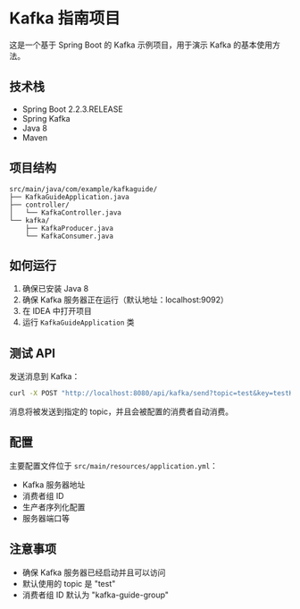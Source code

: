 # Kafka 指南项目

这是一个基于 Spring Boot 的 Kafka 示例项目，用于演示 Kafka 的基本使用方法。

## 技术栈

- Spring Boot 2.2.3.RELEASE
- Spring Kafka
- Java 8
- Maven

## 项目结构

```
src/main/java/com/example/kafkaguide/
├── KafkaGuideApplication.java
├── controller/
│   └── KafkaController.java
└── kafka/
    ├── KafkaProducer.java
    └── KafkaConsumer.java
```

## 如何运行

1. 确保已安装 Java 8
2. 确保 Kafka 服务器正在运行（默认地址：localhost:9092）
3. 在 IDEA 中打开项目
4. 运行 `KafkaGuideApplication` 类

## 测试 API

发送消息到 Kafka：

```bash
curl -X POST "http://localhost:8080/api/kafka/send?topic=test&key=testKey&message=Hello"
```

消息将被发送到指定的 topic，并且会被配置的消费者自动消费。

## 配置

主要配置文件位于 `src/main/resources/application.yml`：

- Kafka 服务器地址
- 消费者组 ID
- 生产者序列化配置
- 服务器端口等

## 注意事项

- 确保 Kafka 服务器已经启动并且可以访问
- 默认使用的 topic 是 "test"
- 消费者组 ID 默认为 "kafka-guide-group" 